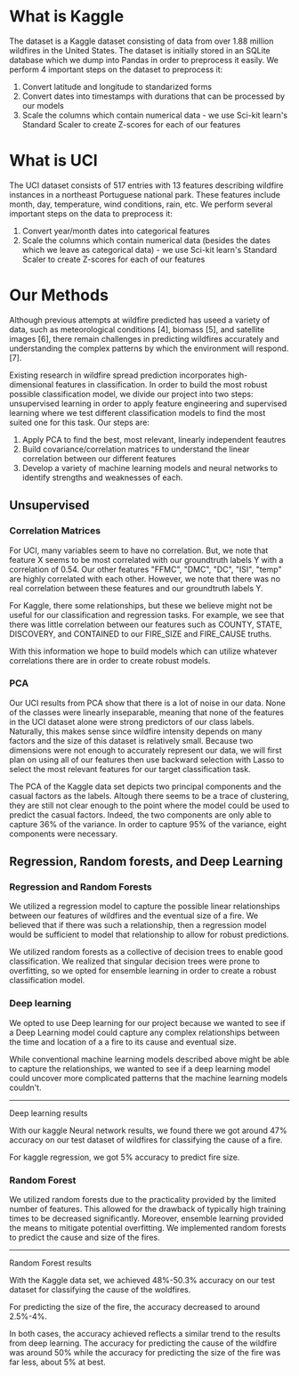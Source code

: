# What is Kaggle

The dataset is a Kaggle dataset consisting of data from over 1.88 million wildfires in the United States. The dataset is initially stored in an SQLite database which we dump into Pandas in order to preprocess it easily. We perform 4 important steps on the dataset to preprocess it:

1. Convert latitude and longitude to standarized forms
2. Convert dates into timestamps with durations that can be processed by our models
3. Scale the columns which contain numerical data - we use Sci-kit learn's Standard Scaler to create Z-scores for each of our features

# What is UCI

The UCI dataset consists of 517 entries with 13 features describing wildfire instances in a northeast Portuguese national park. These features include month, day, temperature, wind conditions, rain, etc. We perform several important steps on the data to preprocess it:

1. Convert year/month dates into categorical features
2. Scale the columns which contain numerical data (besides the dates which we leave as categorical data) - we use Sci-kit learn's Standard Scaler to create Z-scores for each of our features

# Our Methods

Although previous attempts at wildfire predicted has useed a variety of data, such as meteorological conditions [4], biomass [5], and satellite images [6], there remain challenges in predicting wildfires accurately and understanding the complex patterns by which the environment will respond. [7].

Existing research in wildfire spread prediction incorporates high-dimensional features in classification. In order to build the most robust possible classification model, we divide our project into two steps: unsupervised learning in order to apply feature engineering and supervised learning where we test different classification models to find the most suited one for this task. Our steps are:

1. Apply PCA to find the best, most relevant, linearly independent feautres
2. Build covariance/correlation matrices to understand the linear correlation between our different features
3. Develop a variety of machine learning models and neural networks to identify strengths and weaknesses of each.

## Unsupervised

### Correlation Matrices

For UCI, many variables seem to have no correlation. But, we note that feature X seems to be most correlated with our groundtruth labels Y with
a correlation of 0.54. Our other features "FFMC", "DMC", "DC", "ISI", "temp" are highly correlated with each other. However, we note that there
was no real correlation between these features and our groundtruth labels Y.

For Kaggle, there some relationships, but these we believe might not be useful for our classification and regression tasks. For example, we
see that there was little correlation between our features such as COUNTY, STATE, DISCOVERY, and CONTAINED to our FIRE_SIZE and FIRE_CAUSE truths.

With this information we hope to build models which can utilize whatever correlations there are in order to create robust models.

### PCA

Our UCI results from PCA show that there is a lot of noise in our data. None of the classes were linearly inseparable, meaning that none of the features in the UCI dataset alone were strong predictors of our class labels. Naturally, this makes sense since wildfire intensity depends on many factors and the size of this dataset is relatively small. Because two dimensions were not enough to accurately represent our data, we will first plan on using all of our features then use backward selection with Lasso to select the most relevant features for our target classification task.

The PCA of the Kaggle data set depicts two principal components and the casual factors as the labels. Altough there seems to be a trace of clustering, they are still not clear enough to the point where the model could be used to predict the casual factors. Indeed, the two components are only able to capture 36% of the variance. In order to capture 95% of the variance, eight components were necessary.

## Regression, Random forests, and Deep Learning

### Regression and Random Forests

We utilized a regression model to capture the possible linear relationships between our features of wildfires
and the eventual size of a fire. We believed that if there was such a relationship, then a regression model would
be sufficient to model that relationship to allow for robust predictions.

We utilized random forests as a collective of decision trees to enable good classification. We realized that singular
decision trees were prone to overfitting, so we opted for ensemble learning in order to create a robust classification model.

### Deep learning

We opted to use Deep learning for our project because we wanted to see if a Deep Learning model could
capture any complex relationships between the time and location of a a fire to its cause and eventual size.

While conventional machine learning models described above might be able to capture the relationships, we wanted to see
if a deep learning model could uncover more complicated patterns that the machine learning models couldn't.

---

Deep learning results

With our kaggle Neural network results, we found there we got around 47% accuracy on our test dataset of wildfires for classifying
the cause of a fire.

For kaggle regression, we got 5% accuracy to predict fire size.

### Random Forest

We utilized random forests due to the practicality provided by the limited number of features. This allowed for the drawback of typically high training times to be decreased significantly. Moreover, ensemble learning provided the means to mitigate potential overfitting. We implemented random forests to predict the cause and size of the fires.

---

Random Forest results

With the Kaggle data set, we achieved 48%-50.3% accuracy on our test dataset for classifying the cause of the woldfires.

For predicting the size of the fire, the accuracy decreased to around 2.5%-4%.

In both cases, the accuracy achieved reflects a similar trend to the results from deep learning. The accuracy for predicting the cause of the wildfire was around 50% while the accuracy for predicting the size of the fire was far less, about 5% at best.
